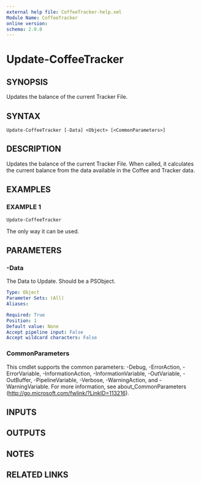```yaml
---
external help file: CoffeeTracker-help.xml
Module Name: CoffeeTracker
online version:
schema: 2.0.0
---
```


# Update-CoffeeTracker

## SYNOPSIS
Updates the balance of the current Tracker File.

## SYNTAX

```
Update-CoffeeTracker [-Data] <Object> [<CommonParameters>]
```

## DESCRIPTION
Updates the balance of the current Tracker File.
When called, it calculates the current balance from the 
data available in the Coffee and Tracker data.

## EXAMPLES

### EXAMPLE 1
```
Update-CoffeeTracker
```

The only way it can be used.

## PARAMETERS

### -Data
The Data to Update.
Should be a PSObject.

```yaml
Type: Object
Parameter Sets: (All)
Aliases:

Required: True
Position: 1
Default value: None
Accept pipeline input: False
Accept wildcard characters: False
```

### CommonParameters
This cmdlet supports the common parameters: -Debug, -ErrorAction, -ErrorVariable, -InformationAction, -InformationVariable, -OutVariable, -OutBuffer, -PipelineVariable, -Verbose, -WarningAction, and -WarningVariable. For more information, see about_CommonParameters (http://go.microsoft.com/fwlink/?LinkID=113216).

## INPUTS

## OUTPUTS

## NOTES

## RELATED LINKS
